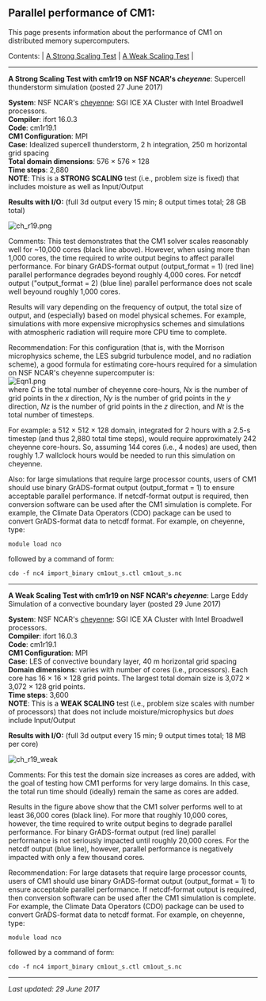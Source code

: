 ## Parallel performance of CM1:

This page presents information about the performance of CM1 on distributed memory supercomputers.

Contents: | [A Strong Scaling Test](#strong) | [A Weak Scaling Test](#weak) |

* * *

<a name="strong"></a>**A Strong Scaling Test with cm1r19 on NSF NCAR's _cheyenne_**: Supercell thunderstorm simulation (posted 27 June 2017)

**System**: NSF NCAR's [cheyenne](https://www2.cisl.ucar.edu/resources/computational-systems/cheyenne): SGI ICE XA Cluster with Intel Broadwell processors.  
**Compiler**: ifort 16.0.3  
**Code**: cm1r19.1  
**CM1 Configuration**: MPI  
**Case**: Idealized supercell thunderstorm, 2 h integration, 250 m horizontal grid spacing  
**Total domain dimensions**: 576 × 576 × 128  
**Time steps**: 2,880  
**NOTE**: This is a **STRONG SCALING** test (i.e., problem size is fixed) that includes moisture as well as Input/Output  

**Results with I/O:** (full 3d output every 15 min; 8 output times total; 28 GB total)  
  
![ch_r19.png](https://www2.mmm.ucar.edu/people/bryan/cm1/ch_r19.png)  

Comments: This test demonstrates that the CM1 solver scales reasonably well for ~10,000 cores (black line above). However, when using more than 1,000 cores, the time required to write output begins to affect parallel performance. For binary GrADS-format output (output\_format = 1) (red line) parallel performance degrades beyond roughly 4,000 cores. For netcdf output ("output\_format = 2) (blue line) parallel performance does not scale well beyound roughly 1,000 cores.

Results will vary depending on the frequency of output, the total size of output, and (especially) based on model physical schemes. For example, simulations with more expensive microphysics schemes and simulations with atmospheric radiation will require more CPU time to complete.

Recommendation: For this configuration (that is, with the Morrison microphysics scheme, the LES subgrid turbulence model, and no radiation scheme), a good formula for estimating core-hours required for a simulation on NSF NCAR's cheyenne supercomputer is:  
![Eqn1.png](https://www2.mmm.ucar.edu/people/bryan/cm1/Eqn1.png)  
where _C_ is the total number of cheyenne core-hours, _Nx_ is the number of grid points in the _x_ direction, _Ny_ is the number of grid points in the _y_ direction, _Nz_ is the number of grid points in the _z_ direction, and _Nt_ is the total number of timesteps.

For example: a 512 × 512 × 128 domain, integrated for 2 hours with a 2.5-s timestep (and thus 2,880 total time steps), would require approximately 242 cheyenne core-hours. So, assuming 144 cores (i.e., 4 nodes) are used, then roughly 1.7 wallclock hours would be needed to run this simulation on cheyenne.

Also: for large simulations that require large processor counts, users of CM1 should use binary GrADS-format output (output\_format = 1) to ensure acceptable parallel performance. If netcdf-format output is required, then conversion software can be used after the CM1 simulation is complete. For example, the Climate Data Operators (CDO) package can be used to convert GrADS-format data to netcdf format. For example, on cheyenne, type:

```
module load nco
```

followed by a command of form:

```
cdo -f nc4 import_binary cm1out_s.ctl cm1out_s.nc
```

* * *

<a name="weak"></a>**A Weak Scaling Test with cm1r19 on NSF NCAR's _cheyenne_**: Large Eddy Simulation of a convective boundary layer (posted 29 June 2017)

**System**: NSF NCAR's [cheyenne](https://www2.cisl.ucar.edu/resources/computational-systems/cheyenne): SGI ICE XA Cluster with Intel Broadwell processors.  
**Compiler**: ifort 16.0.3  
**Code**: cm1r19.1  
**CM1 Configuration**: MPI  
**Case**: LES of convective boundary layer, 40 m horizontal grid spacing  
**Domain dimensions**: varies with number of cores (i.e., processors). Each core has 16 × 16 × 128 grid points. The largest total domain size is 3,072 × 3,072 × 128 grid points.  
**Time steps**: 3,600  
**NOTE**: This is a **WEAK SCALING** test (i.e., problem size scales with number of processors) that does not include moisture/microphysics but _does_ include Input/Output  

**Results with I/O:** (full 3d output every 15 min; 9 output times total; 18 MB per core)  
  
![ch_r19_weak](https://www2.mmm.ucar.edu/people/bryan/cm1/ch_r19_weak.png)

Comments: For this test the domain size increases as cores are added, with the goal of testing how CM1 performs for very large domains. In this case, the total run time should (ideally) remain the same as cores are added.

Results in the figure above show that the CM1 solver performs well to at least 36,000 cores (black line). For more that roughly 10,000 cores, however, the time required to write output begins to degrade parallel performance. For binary GrADS-format output (red line) parallel performance is not seriously impacted until roughly 20,000 cores. For the netcdf output (blue line), however, parallel performance is negatively impacted with only a few thousand cores.

Recommendation: For large datasets that require large processor counts, users of CM1 should use binary GrADS-format output (output\_format = 1) to ensure acceptable parallel performance. If netcdf-format output is required, then conversion software can be used after the CM1 simulation is complete. For example, the Climate Data Operators (CDO) package can be used to convert GrADS-format data to netcdf format. For example, on cheyenne, type:

```
module load nco
```

followed by a command of form:

```
cdo -f nc4 import_binary cm1out_s.ctl cm1out_s.nc
```

* * *

_Last updated: 29 June 2017_

